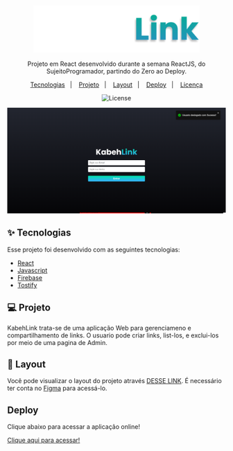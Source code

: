 <p align="center" >
  <img style='width:40vw; heig:auto;' alt="License" src="./src/assets/logo.png">
</p>

<p align="center">
Projeto em React desenvolvido durante a semana ReactJS, do SujeitoProgramador, partindo do Zero ao Deploy.
</p>

<p align="center">
  <a href="#-Tecnologias">Tecnologias</a>&nbsp;&nbsp;&nbsp;|&nbsp;&nbsp;&nbsp;
  <a href="#-projeto">Projeto</a>&nbsp;&nbsp;&nbsp;|&nbsp;&nbsp;&nbsp;
  <a href="#-layout">Layout</a>&nbsp;&nbsp;&nbsp;|&nbsp;&nbsp;&nbsp;
  <a href="#-deploy">Deploy</a>&nbsp;&nbsp;&nbsp;|&nbsp;&nbsp;&nbsp;
  <a href="#memo-licença">Licença</a>
</p>

<p align="center">
  <img alt="License" src="https://img.shields.io/static/v1?label=license&message=MIT&color=49AA26&labelColor=000000">
</p>

![LetMeAsk](./src/assets/screnLogin.png)

## ✨ Tecnologias

Esse projeto foi desenvolvido com as seguintes tecnologias:

- [React](https://reactjs.org)
- [Javascript](https://www.javascript.com/)
- [Firebase](https://firebase.google.com/)
- [Tostify](https://fkhadra.github.io/react-toastify/introduction)



## 💻 Projeto

KabehLink trata-se de uma aplicação Web para gerenciameno e compartilhamento de links. O usuario pode criar links, list-los, e exclui-los por meio de uma pagina de Admin.

## 🔖 Layout

Você pode visualizar o layout do projeto através [DESSE LINK](https://www.figma.com/file/99YhS2ZJOXe10pnqMIkjOc/TEMPSTART?node-id=1%3A2). É necessário ter conta no [Figma](https://figma.com) para acessá-lo.

## Deploy

Clique abaixo para acessar a aplicação online!


[Clique aqui para acessar!](https://kabehlinks.netlify.app/)


